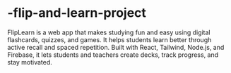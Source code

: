 # -flip-and-learn-project
FlipLearn is a web app that makes studying fun and easy using digital flashcards, quizzes, and games. It helps students learn better through active recall and spaced repetition. Built with React, Tailwind, Node.js, and Firebase, it lets students and teachers create decks, track progress, and stay motivated.
